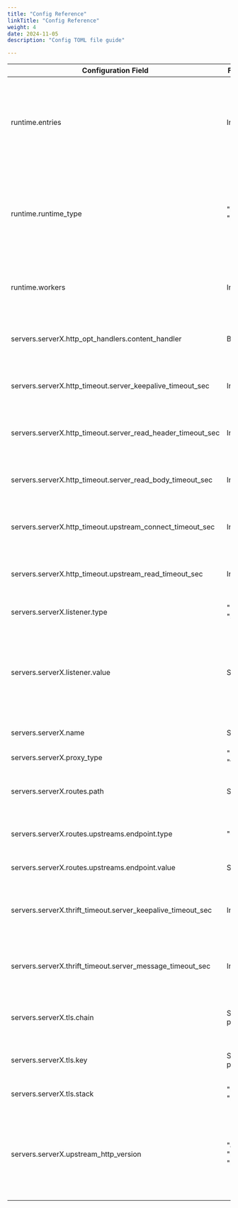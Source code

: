 ```yaml
---
title: "Config Reference"
linkTitle: "Config Reference"
weight: 4
date: 2024-11-05
description: "Config TOML file guide"

---
```


| Configuration Field | Field Type | Description |
|---------------------|-----------------|-------------|
| runtime.entries | Integer | Specifies the number of entries for io-uring submission and completion queues (default 32768) |
| runtime.runtime_type | "io_uring", "legacy" | Specifies the runtime type for the proxy. "io_uring" only supported in linux, and is the default value for linux|
| runtime.workers | Integer | Specifies the number of worker threads (default 1) for the proxy. |
| servers.serverX.http_opt_handlers.content_handler | Boolean | Use the content handler of the server configuration. |
| servers.serverX.http_timeout.server_keepalive_timeout_sec | Integer | The server keepalive timeout of the server configuration. |
| servers.serverX.http_timeout.server_read_header_timeout_sec | Integer | The server read header timeout of the server configuration. |
| servers.serverX.http_timeout.server_read_body_timeout_sec | Integer | The server read full body timeout of the server configuration. |
| servers.serverX.http_timeout.upstream_connect_timeout_sec | Integer | The upstream connect timeout of the server configuration. |
| servers.serverX.http_timeout.upstream_read_timeout_sec | Integer | The upstream response timeout of the server configuration. |
| servers.serverX.listener.type | "unix", "socket" | The type of listener for the server. |
| servers.serverX.listener.value | String | The value associated with the listener type (e.g., path to Unix domain socket or IP address and port for TCP socket). |
| servers.serverX.name | String | The name of the server configuration. |
| servers.serverX.proxy_type | "http", "thrift" | The proxy type. |
| servers.serverX.routes.path | String | The URL path pattern to match for incoming requests. |
| servers.serverX.routes.upstreams.endpoint.type | "uri" | The type of endpoint for the upstream server. |
| servers.serverX.routes.upstreams.endpoint.value | String | The URI of the upstream server. |
| servers.serverX.thrift_timeout.server_keepalive_timeout_sec | Integer | The thrift server keepalive timeout of the server configuration. |
| servers.serverX.thrift_timeout.server_message_timeout_sec | Integer | The thrift server read message timeout of the server configuration. |
| servers.serverX.tls.chain | String (file path) | Path to the server certificate chain file for enabling TLS. |
| servers.serverX.tls.key | String (file path) | Path to the server private key file for enabling TLS. |
| servers.serverX.tls.stack | "rustls", "native_tls" | Specifies the TLS stack to use. |
| servers.serverX.upstream_http_version | "auto", "http11", "http2" | The upstream HTTP version of the server configuration. The default is "auto" (find the version by request and upstream response) |
